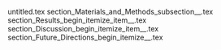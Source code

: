 untitled.tex
section_Materials_and_Methods_subsection__.tex
section_Results_begin_itemize_item__.tex
section_Discussion_begin_itemize_item__.tex
section_Future_Directions_begin_itemize__.tex
